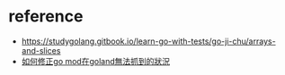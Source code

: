 # reference

* https://studygolang.gitbook.io/learn-go-with-tests/go-ji-chu/arrays-and-slices
* [如何修正go mod在goland無法抓到的狀況](https://blog.csdn.net/HYZX_9987/article/details/119030227)
